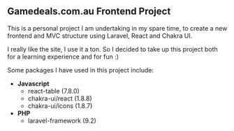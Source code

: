 ## Gamedeals.com.au Frontend Project

This is a personal project I am undertaking in my spare time, to create a new frontend and MVC structure using Laravel, React and Chakra UI.

I really like the site, I use it a ton. So I decided to take up this project both for a learning experience and for fun :)

Some packages I have used in this project include:

- **Javascript**
  - react-table (7.8.0)
  - chakra-ui/react (1.8.8)
  - chakra-ui/icons (1.8.7)
- **PHP**
  - laravel-framework (9.2)
